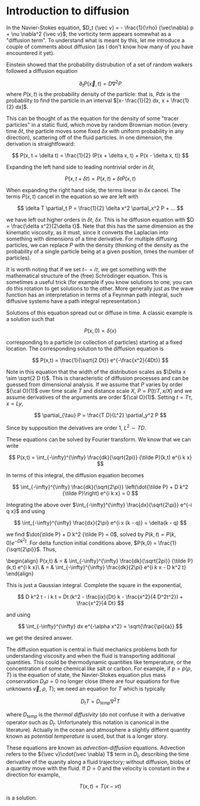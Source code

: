# Introduction to diffusion

In the Navier-Stokes equation, $D_t {\vec v} = - \frac{1}{\rho} {\vec\nabla} p + \nu \nabla^2 {\vec v}$, the vorticity
term appears somewhat as a "diffusion term". To understand what is meant by this, let me introduce a couple of
comments about diffusion (as I don't know how many of you have encountered it yet).

Einstein showed that the probability distrubution of a set of random walkers followed a diffusion equation

$$
	\partial_t P({\vec x},t) = D \nabla^2 P
$$
where $P(x,t)$ is the probability density of the particle: that is, $P dx$ is the probability to find the
particle in an interval $[x- \frac{1}{2} dx, x + \frac{1}{2} dx]$.

This can be thought of as the equation for the density of some "tracer particles" in a static fluid, which move
by random Brownian motion (every time $\delta t$, the particle moves some fixed $\delta x$ with uniform
probability in any direction), scattering off of the fluid particles. In one dimension, the derivation is
straightfoward:

$$
	P(x, t + \delta t) = \frac{1}{2} (P(x + \delta x, t) + P(x - \delta x, t))
$$

Expanding the left hand side to leading nontrivial order in $\delta t$,

$$
	P(x, t + \delta t) = P(x, t) + \delta t {\dot P}(x, t)
$$

When expanding the right hand side, the terms linear in $\delta x$ cancel. The terms $P(x,t)$ cancel in the equation
so we are left with

$$
	\delta T \partial_t P = \frac{1}{2} \delta x^2 \partial_x^2 P + ...
$$

we have left out higher orders in $\delta t$, $\delta x$. This is he diffusion equation with 
$D = \frac{\delta x^2}{2\delta t}$. Nete that this has the same dimension as the kinematic viscosity,
as it must, since it converts the Laplacian into something with dimensions of a time derivative.
For multiple diffusing particles, we can replace $P$ with the density (thinking of the density as the
probability of a single particle being at a given position, times the number of particles).

It is worth noting that if we set $t - = i \tau$, we get something with the mathematical structure of
the (free) Schr&ouml;dinger equation. This is sometimes a useful trick (for example if you know solutions
to one, you can do this rotation to get solutions to the other. More generally just as the wave function
has an interpretation in terms of a Feynman path integral, such diffusive systems have a path integral
representation.)

Solutions of this equation spread out or diffuse in time. A classic example is a solution such that

$$
	P(x,0) = \delta(x)
$$

corresponding to a particle (or collection of particles) starting at a fixed location. The corresponding
solution to the diffusion equation is

$$
	P(x,t) = \frac{1}{\sqrt{2 Dt}} e^{-\frac{x^2}{4Dt}}
$$

Note in this equation that the width of the distribution scales as $\Delta x \sim \sqrt{2 D t}$. This is characteristic
of diffusion processes and can be guessed from dimensional analysis. If we assume that $P$ varies by order ${\cal O}(1)$ 
over time scale $T$ and distance scale $X$, $P = P(t/T, x/X)$ and we assume derivatives of the arguments are 
order ${\cal O}(1)$. Setting $t = T \tau$, $x = L y$, 

$$ 
	\partial_{\tau} P = \frac{T D}{L^2} \partial_y^2 P
$$

Since by supposition the deivatives are order 1, $L^2 \sim T D$.

These equations can be solved by Fourier transform. We know that we can write

$$
	P(x,t) = \int_{-\infty}^{\infty} \frac{dk}{\sqrt{2pi}} {\tilde P}(k,t) e^{i k x}
$$

In terms of this integral, the diffusion equation becomes

$$
	\int_{-\infty}^{\infty} \frac{dk}{\sqrt{2\pi}} \left(\dot{\tilde P} + D k^2 {\tilde P}\right) e^{i k x} = 0
$$

Integrating the above over $\int_{-\infty}^{\infty} \frac{dx}{\sqrt{2\pi}} e^{-i q x}$ and using

$$
	\int_{-\infty}^{\infty} \frac{dx}{2\pi} e^{i x (k - q)} = \delta(k - q)
$$

we find $\dot{\tilde P} + D k^2 {\tilde P} = 0$, solved by $P(k,t) = P(k,0) e^{- D k^2 t}$. For delta function
initial conditions above, $P(k,0) = \frac{1}{\sqrt{2\pi}}$. Thus,

\begin{align}
	P(x,t) & = & \int_{-\infty}^{\infty} \frac{dk}{\sqrt{2pi}} {\tilde P}(k,t) e^{i k x}\\
	& = & \int_{-\infty}^{\infty} \frac{dk}{2\pi} e^{i k x - D k^2 t}
\end{align}

This is just a Gaussian integral. Complete the square in the exponential, 

$$
	D k^2 t - i k t = Dt (k^2 - \frac{ix}{Dt} k - \frac{x^2}{4 D^2t^2}) + \frac{x^2}{4 Dt}
$$

and using

$$
	\int_{-\infty}^{\infty} dx e^{-\alpha x^2} = \sqrt{\frac{\pi}{a}}
$$

we get the desired answer.

The diffusion equation is central in fluid mechanics problems both for understanding viscosity and when the
fluid is transporting additional quantities. This could be thermodynamic quantities like temperature, or
the concentration of some chemical like salt or carbon. For example, if $p = p(\rho, T)$ is the equation
of state, the Navier-Stokes equation plus mass conservation $D_t \rho = 0$ no longer close (there are four equations for
five unknowns ${\vec v}$, $\rho$, $T$); we need an equation for $T$ which is typically 

$$
	D_t T = D_{temp} \nabla^2 T
$$

where $D_{temp}$ is the *thermal diffusivity* (do not confuse it with a derivative operator such as $D_t$. Unfortunately
this notation is canonical in the literature). Actually in the ocean and atmosphere a slightly differnt quantity 
known as *potential temperature* is used, but that is a longer story. 

These equations are known as *advection-diffusion* equations. Advection refers to the ${\vec v}\cdot{\vec \nabla} T$ term in $D_t$, describing the time derivative of the quanity along a fluid trajectory; without diffusion, blobs of a quantity move with the fluid. If $D = 0$ and the velocity is constant in the $x$ direction for example,

$$
	T(x,t) = T(x - vt)
$$

is a solution.
